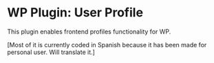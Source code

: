 # WP Plugin: User Profile

This plugin enables frontend profiles functionality for WP.

[Most of it is currently coded in Spanish because it has been made for personal user. Will translate it.]